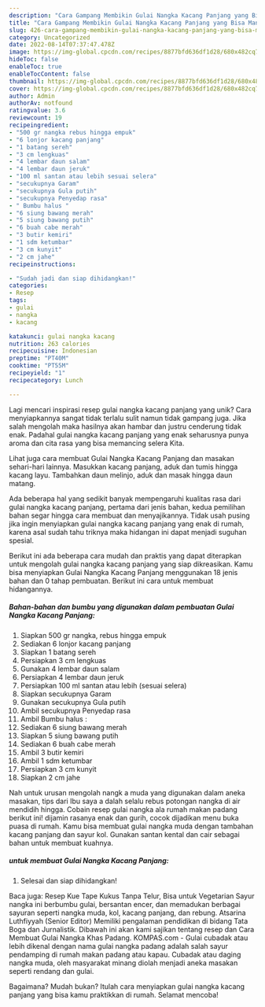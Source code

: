 ```yaml
---
description: "Cara Gampang Membikin Gulai Nangka Kacang Panjang yang Bisa Manjain Lidah"
title: "Cara Gampang Membikin Gulai Nangka Kacang Panjang yang Bisa Manjain Lidah"
slug: 426-cara-gampang-membikin-gulai-nangka-kacang-panjang-yang-bisa-manjain-lidah
category: Uncategorized
date: 2022-08-14T07:37:47.478Z
image: https://img-global.cpcdn.com/recipes/8877bfd636df1d28/680x482cq70/gulai-nangka-kacang-panjang-foto-resep-utama.jpg
hideToc: false
enableToc: true
enableTocContent: false
thumbnail: https://img-global.cpcdn.com/recipes/8877bfd636df1d28/680x482cq70/gulai-nangka-kacang-panjang-foto-resep-utama.jpg
cover: https://img-global.cpcdn.com/recipes/8877bfd636df1d28/680x482cq70/gulai-nangka-kacang-panjang-foto-resep-utama.jpg
author: Admin
authorAv: notfound
ratingvalue: 3.6
reviewcount: 19
recipeingredient:
- "500 gr nangka rebus hingga empuk"
- "6 lonjor kacang panjang"
- "1 batang sereh"
- "3 cm lengkuas"
- "4 lembar daun salam"
- "4 lembar daun jeruk"
- "100 ml santan atau lebih sesuai selera"
- "secukupnya Garam"
- "secukupnya Gula putih"
- "secukupnya Penyedap rasa"
- " Bumbu halus "
- "6 siung bawang merah"
- "5 siung bawang putih"
- "6 buah cabe merah"
- "3 butir kemiri"
- "1 sdm ketumbar"
- "3 cm kunyit"
- "2 cm jahe"
recipeinstructions:

- "Sudah jadi dan siap dihidangkan!"
categories:
- Resep
tags:
- gulai
- nangka
- kacang

katakunci: gulai nangka kacang 
nutrition: 263 calories
recipecuisine: Indonesian
preptime: "PT40M"
cooktime: "PT55M"
recipeyield: "1"
recipecategory: Lunch

---
```





Lagi mencari inspirasi resep gulai nangka kacang panjang yang unik? Cara menyiapkannya sangat tidak terlalu sulit namun tidak gampang juga. Jika salah mengolah maka hasilnya akan hambar dan justru cenderung tidak enak. Padahal gulai nangka kacang panjang yang enak seharusnya punya aroma dan cita rasa yang bisa memancing selera Kita.





Lihat juga cara membuat Gulai Nangka Kacang Panjang dan masakan sehari-hari lainnya. Masukkan kacang panjang, aduk dan tumis hingga kacang layu. Tambahkan daun melinjo, aduk dan masak hingga daun matang.

Ada beberapa hal yang sedikit banyak mempengaruhi kualitas rasa dari gulai nangka kacang panjang, pertama dari jenis bahan, kedua pemilihan bahan segar hingga cara membuat dan menyajikannya. Tidak usah pusing jika ingin menyiapkan gulai nangka kacang panjang yang enak di rumah, karena asal sudah tahu triknya maka hidangan ini dapat menjadi suguhan spesial.






Berikut ini ada beberapa cara mudah dan praktis yang dapat diterapkan untuk mengolah gulai nangka kacang panjang yang siap dikreasikan. Kamu bisa menyiapkan Gulai Nangka Kacang Panjang menggunakan 18 jenis bahan dan 0 tahap pembuatan. Berikut ini cara untuk membuat hidangannya.

<!--inarticleads1-->

##### Bahan-bahan dan bumbu yang digunakan dalam pembuatan Gulai Nangka Kacang Panjang:

1. Siapkan 500 gr nangka, rebus hingga empuk
1. Sediakan 6 lonjor kacang panjang
1. Siapkan 1 batang sereh
1. Persiapkan 3 cm lengkuas
1. Gunakan 4 lembar daun salam
1. Persiapkan 4 lembar daun jeruk
1. Persiapkan 100 ml santan atau lebih (sesuai selera)
1. Siapkan secukupnya Garam
1. Gunakan secukupnya Gula putih
1. Ambil secukupnya Penyedap rasa
1. Ambil  Bumbu halus :
1. Sediakan 6 siung bawang merah
1. Siapkan 5 siung bawang putih
1. Sediakan 6 buah cabe merah
1. Ambil 3 butir kemiri
1. Ambil 1 sdm ketumbar
1. Persiapkan 3 cm kunyit
1. Siapkan 2 cm jahe


Nah untuk urusan mengolah nangk a muda yang digunakan dalam aneka masakan, tips dari Ibu saya a dalah selalu rebus potongan nangka di air mendidih hingga. Cobain resep gulai nangka ala rumah makan padang berikut ini! dijamin rasanya enak dan gurih, cocok dijadikan menu buka puasa di rumah. Kamu bisa membuat gulai nangka muda dengan tambahan kacang panjang dan sayur kol. Gunakan santan kental dan cair sebagai bahan untuk membuat kuahnya. 

<!--inarticleads2-->

#####  untuk membuat Gulai Nangka Kacang Panjang:


1. Selesai dan siap dihidangkan!

Baca juga: Resep Kue Tape Kukus Tanpa Telur, Bisa untuk Vegetarian Sayur nangka ini berbumbu gulai, bersantan encer, dan memadukan berbagai sayuran seperti nangka muda, kol, kacang panjang, dan rebung. Atsarina Luthfiyyah (Senior Editor) Memiliki pengalaman pendidikan di bidang Tata Boga dan Jurnalistik. Dibawah ini akan kami sajikan tentang resep dan Cara Membuat Gulai Nangka Khas Padang. KOMPAS.com - Gulai cubadak atau lebih dikenal dengan nama gulai nangka padang adalah salah sayur pendamping di rumah makan padang atau kapau. Cubadak atau daging nangka muda, oleh masyarakat minang diolah menjadi aneka masakan seperti rendang dan gulai. 

Bagaimana? Mudah bukan? Itulah cara menyiapkan gulai nangka kacang panjang yang bisa kamu praktikkan di rumah. Selamat mencoba!
